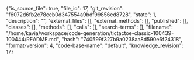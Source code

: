 {"is_source_file": true, "file_id": 17, "git_revision": "f6072d6fb2c78ceb0d347554a9bdf99856ed8728", "state": 1, "description": "", "external_files": [], "external_methods": [], "published": [], "classes": [], "methods": [], "calls": [], "search-terms": [], "filename": "/home/kavia/workspace/code-generation/tictactoe-classic-100439-100444/README.md", "hash": "740599f327b9a0238aa8d590e6f24318", "format-version": 4, "code-base-name": "default", "knowledge_revision": 17}
